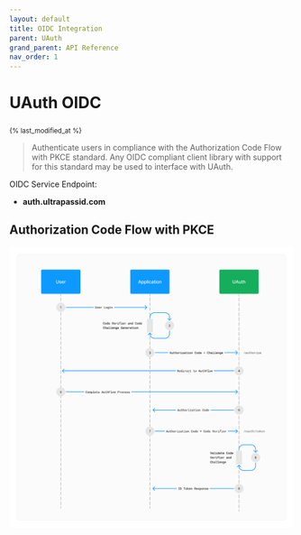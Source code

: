 ```yaml
---
layout: default
title: OIDC Integration
parent: UAuth
grand_parent: API Reference
nav_order: 1
---
```


<h1 id="-uauth">UAuth OIDC</h1>
<sub>{% last_modified_at %}</sub>

<br>

> Authenticate users in compliance with the Authorization Code Flow with PKCE standard. Any OIDC compliant client library with support for this standard may be used to interface with UAuth.

OIDC Service Endpoint:

* **auth.ultrapassid.com**

## Authorization Code Flow with PKCE

![alt text](../../../assets/images/OIDC_AuthorizationCodeFlowPKCE.png "OIDC - Authorization Code Flow with PKCE")